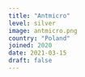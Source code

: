 ```yaml
---
title: "Antmicro"
level: silver
image: antmicro.png
country: "Poland"
joined: 2020
date: 2021-03-15
draft: false
---
```

